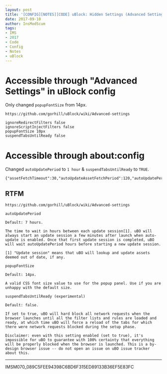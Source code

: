 ```yaml
---
layout: post
title: '[CONFIG][NOTES][CODE] uBlock: Hidden Settings (Advanced Settings) (Firefox)'
date: 2017-09-10
author: InsModScum
tags:
- IMS
- 2017
- Code
- Config
- Notes
- uBlock
---
```


# Accessible through "Advanced Settings" in uBlock config #

Only changed `popupFontSize` from 14px.

~~~
https://github.com/gorhill/uBlock/wiki/Advanced-settings
~~~

~~~
ignoreRedirectFilters false
ignoreScriptInjectFilters false
popupFontSize 10px
suspendTabsUntilReady false
~~~

# Accessible through about:config #

Changed `autoUpdatePeriod` to `1 hour` & `suspendTabsUntilReady` to `TRUE`.

~~~
{"assetFetchTimeout":30,"autoUpdateAssetFetchPeriod":120,"autoUpdatePeriod":1,"ignoreRedirectFilters":false,"ignoreScriptInjectFilters":false,"manualUpdateAssetFetchPeriod":2000,"popupFontSize":"10px","suspendTabsUntilReady":true}
~~~

## RTFM ##

~~~
https://github.com/gorhill/uBlock/wiki/Advanced-settings

autoUpdatePeriod

Default: 7 hours.

The time to wait in hours between each update session[1]. uBO will always start an update session a few minutes after launch when auto-update is enabled. Once that first update session is completed, uBO will wait autoUpdatePeriod hours before starting a new update session.

[1] "Update session" means that uBO will lookup and update assets deemed out of date, if any.

popupFontSize

Default: 14px.

A valid CSS font size value to use for the popup panel. Use if you are unhappy with the default size.

suspendTabsUntilReady (experimental)

Default: false.

If set to true, uBO will hard block all network requests when the browser launches until all the filter lists and rules are loaded and ready, at which time uBO will force a reload of the tabs for which there were network requests blocked during the setup phase.

Disclaimer: even with this setting enabled (set to true), it's impossible for uBO to guarantee with 100% certainty that everything will be properly blocked when the browser is launched. This is a by-design browser issue -- do not open an issue on uBO issue tracker about this.
~~~

---

IMSM070_089C5FEE94398C6BD6F315ED89133B36EF5E83FC